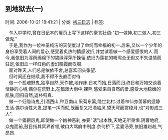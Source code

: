 
<h2>到地狱去(一)</h2>

<span class="time SG_txtc">时间: 2006-10-21 18:41:21 | 分类: [初三日志](./BlogClass_初三日志.md) | 标签: </span>
<!--
<table>
    <tbody>
        <tr>
            <td>时间: 2006-10-21 18:41:21</td>
            <td>分类: [初三日志](./BlogClass_初三日志.md) </td>
            <td> 标签:  </td>
        </tr>
    </tbody>
</table>
-->
<div class="articalContent" id="sina_keyword_ad_area2">
<div> <wbr/> <wbr/> <wbr/>
乍入中学时,曾在日记本的扉页上写下这样的豪言壮语:"初一做神,初二做人,初三做鬼."</div>
<div> <wbr/> <wbr/> <wbr/>
于是,我作为一位神圣纯洁的天使度过了单纯而幸福的初一.后来,又以一个少年的身份享受着人间的爱心,感受着炙热的情感波折,并尝试着做一个感爱感恨的人.而今,我依旧为淫雨绵绵下的碧绿浮萍所挽留,依旧为莲花的粉瑕全无但又不失温情而驻足,依旧血一样红色的虚幻晚霞而叹服.</div>
<div> <wbr/> <wbr/> <wbr/>
面对昨天,人们总是依依不舍,总喜欢回头张望.</div>
<div> <wbr/> <wbr/> <wbr/>
但时间还在继续,我不得不去直面对待.</div>
<div> <wbr/> <wbr/> <wbr/>
做一个孤魂野鬼,独享自然,天作被,地作床,日初而始,日落而归.终日和万物交谈着恬静的心境,偶尔在荒野上,在瓢泼大雨中,裸奔,感受来自自然的爱,感受大地稳嫩的肌肤,回归自然,返朴归真.</div>
<div> <wbr/> <wbr/> <wbr/>
做一个归隐诗鬼,引酒西山,种豆南山,采菊东篱,隐世北村.过着神仙亦羡慕的适静生活.偶尔诗性大发,提笔一挥而就,既而复又把酒临风,望天穹而赏琼月,也"对影成三人".</div>
<div> <wbr/> <wbr/> <wbr/>
做一个猖獗厉鬼,即使做一个凶神恶刹,亦要"活"出本性,天地无所畏惧.阴曹地府,众鬼面前,鼓目指其冥界首领,破口大骂府中制度.奈何桥下,孟婆汤旁,依旧雄赳赳,气昂昂.</div>
</div>
